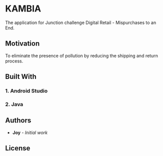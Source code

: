 # KAMBIA
The application for Junction challenge Digital Retail - Mispurchases to an End.

## Motivation
To eliminate the presence of pollution by reducing the shipping and return process.

## Built With
### 1. Android Studio
### 2. Java

## Authors
* **Joy** - *Initial work* 

## License
